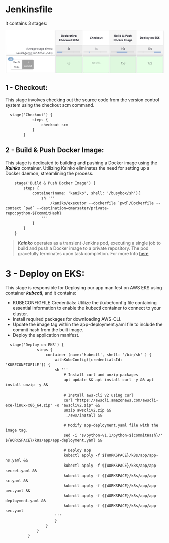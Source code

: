 # Jenkinsfile

It contains 3 stages:

![Pipeline Image](../Images/pipeline.png)
## 1 - Checkout:
This stage involves checking out the source code from the version control system using the checkout scm command. 
```
  stage('Checkout') {
            steps {
                checkout scm
            }
        }

```


## 2 - Build & Push Docker Image:

This stage is dedicated to building and pushing a Docker image using the ***Kainko*** container. Utilizing Kainko eliminates the need for setting up a Docker daemon, streamlining the process.
```
    stage('Build & Push Docker Image') {
        steps {
            container(name: 'kaniko', shell: '/busybox/sh'){
                sh '''
                    /kaniko/executor --dockerfile `pwd`/Dockerfile --context `pwd` --destination=omarsater/private-repo:python-${commitHash}
                '''
            }
        }
    }
```
> ***Kainko*** operates as a transient Jenkins pod, executing a single job to build and push a Docker image to a private repository. The pod gracefully terminates upon task completion. For more Info [here](https://faun.pub/jenkins-on-kubernetes-moving-from-docker-in-docker-to-kaniko-b48d1a240349
)

# 3 - Deploy on EKS:

This stage is responsible for Deploying our app manifest on AWS EKS using container ***kubectl***, and it contains:
- KUBECONFIGFILE Credentials: Utilize the /kube/config file containing essential information to enable the kubectl container to connect to your cluster.
- Install required packages for downloading AWS-CLI.
- Update the image tag within the app-deployment.yaml file to include the commit hash from the built image.
- Deploy the application manifest.

```
  stage('Deploy on EKS') {
              steps {
                  container (name:'kubectl', shell: '/bin/sh' ) {
                      withKubeConfig([credentialsId: 'KUBECONFIGFILE']) {
                      sh '''
                          # Install curl and unzip packages
                          apt update && apt install curl -y && apt install unzip -y &&
                      
                          # Install aws-cli v2 using curl
                          curl "https://awscli.amazonaws.com/awscli-exe-linux-x86_64.zip" -o "awscliv2.zip" &&
                          unzip awscliv2.zip &&
                           ./aws/install &&
                          
                          # Modify app-deployment.yaml file with the image tag.
                          sed -i 's/python-v1.1/python-${commitHash}/' ${WORKSPACE}/k8s/app/app-deployment.yaml &&
  
                          # Deploy app
                          kubectl apply -f ${WORKSPACE}/k8s/app/app-ns.yaml &&  
                          kubectl apply -f ${WORKSPACE}/k8s/app/app-secret.yaml &&  
                          kubectl apply -f ${WORKSPACE}/k8s/app/app-sc.yaml &&  
                          kubectl apply -f ${WORKSPACE}/k8s/app/app-pvc.yaml &&  
                          kubectl apply -f ${WORKSPACE}/k8s/app/app-deployment.yaml &&  
                          kubectl apply -f ${WORKSPACE}/k8s/app/app-svc.yaml   
                      '''
                      }
                  }
              }
          }
```

